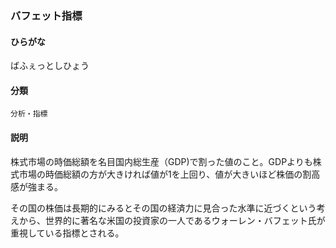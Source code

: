 <div style="display:none;">

## [あ行](securities-terms?id=あ行)
## [か行](securities-terms?id=か行)
## [さ行](securities-terms?id=さ行)
## [た行](securities-terms?id=た行)
## [な行](securities-terms?id=な行)
## [は行](securities-terms?id=は行)

</div>

### バフェット指標

#### ひらがな

ばふぇっとしひょう

#### 分類

`分析・指標`

#### 説明

株式市場の時価総額を名目国内総生産（GDP)で割った値のこと。GDPよりも株式市場の時価総額の方が大きければ値が1を上回り、値が大きいほど株価の割高感が強まる。
 
その国の株価は長期的にみるとその国の経済力に見合った水準に近づくという考えから、世界的に著名な米国の投資家の一人であるウォーレン・バフェット氏が重視している指標とされる。

<div style="display:none;">

## [ま行](securities-terms?id=ま行)
## [や行](securities-terms?id=や行)
## [ら行](securities-terms?id=ら行)
## [わ行](securities-terms?id=わ行)
## [英数字・記号](securities-terms?id=英数字・記号)

</div>

